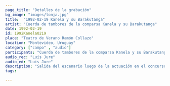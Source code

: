 ```yaml
---
page_title: "Detalles de la grabación"
bg_image: "images/lonja.jpg"
title:  "1992-02-19 Kanela y su Barakutanga"  
artist: "Cuerda de tambores de la comparsa Kanela y su Barakutanga"  
date: 1992-02-19  
id: 1992Kanela0219
place: "Teatro de Verano Ramón Collazo"  
location: "Montevideo, Uruguay"  
category: ["campo" , "audio"]  
participants: "Cuerda de tambores de la comparsa Kanela y su Barakutanga, barrio Cerrito de la Victoria"  
audio_rec: "Luis Jure"  
audio_ed: "Luis Jure"  
description: "Salida del escenario luego de la actuación en el concurso de carnaval"  
tags:  

---
```


